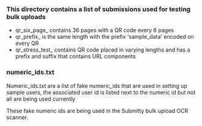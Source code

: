 ### This directory contains a list of submissions used for testing bulk uploads

* qr_six_page_ contains 36 pages with a QR code every 6 pages
* qr_prefix_ is the same length with the prefix 'sample_data' encoded on every QR
* qr_stress_test_ contains QR code placed in varying lengths and has a prefix and suffix that contains URL components

### numeric_ids.txt

Numeric_ids.txt are a list of fake numeric_ids that are used in setting up sample users,
the associated user id is listed next to the numeric id but not all are being used currently

These fake numeric ids are being used in the Submitty bulk upload OCR scanner.